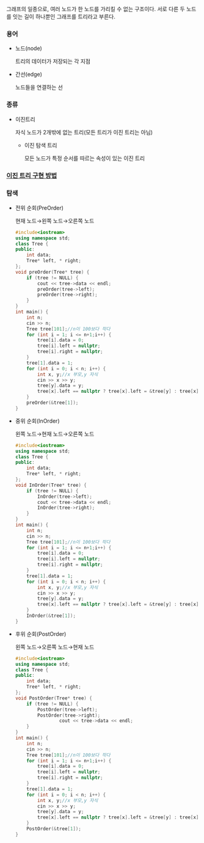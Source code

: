그래프의 일종으로, 여러 노드가 한 노드를 가리킬 수 없는 구조이다. 서로 다른 두 노드를 잇는 길이 하나뿐인 그래프를 트리라고 부른다.
    
### 용어

- 노드(node)
    
    트리의 데이터가 저장되는 각 지점
    
- 간선(edge)
    
    노드들을 연결하는 선
    

### 종류

- 이진트리
    
    자식 노드가 2개밖에 없는 트리(모든 트리가 이진 트리는 아님)
    
    - 이진 탐색 트리
        
        모든 노드가 특정 순서를 따르는 속성이 있는 이진 트리
        

### [이진 트리 구현 방법](binarySearchTree.cpp)

### 탐색

- 전위 순회(PreOrder)
    
    현재 노드→왼쪽 노드→오른쪽 노드
    
    ```cpp
    #include<iostream>
    using namespace std;
    class Tree {
    public:
        int data;
        Tree* left, * right;
    };
    void preOrder(Tree* tree) {
        if (tree != NULL) {
            cout << tree->data << endl;
            preOrder(tree->left);
            preOrder(tree->right);
        }
    }
    int main() {
        int n;
        cin >> n;
        Tree tree[101];//n이 100보다 작다
        for (int i = 1; i <= n+1;i++) {
            tree[i].data = 0;
            tree[i].left = nullptr;
            tree[i].right = nullptr;
        }
        tree[1].data = 1;
        for (int i = 0; i < n; i++) {
            int x, y;//x 부모,y 자식
            cin >> x >> y;
            tree[y].data = y;
            tree[x].left == nullptr ? tree[x].left = &tree[y] : tree[x].right = &tree[y];
        }
        preOrder(&tree[1]);
    }
    ```
    
- 중위 순회(InOrder)
    
    왼쪽 노드→현재 노드→오른쪽 노드
    
    ```cpp
    #include<iostream>
    using namespace std;
    class Tree {
    public:
        int data;
        Tree* left, * right;
    };
    void InOrder(Tree* tree) {
        if (tree != NULL) {
            InOrder(tree->left);
            cout << tree->data << endl;
            InOrder(tree->right);
        }
    }
    int main() {
        int n;
        cin >> n;
        Tree tree[101];//n이 100보다 작다
        for (int i = 1; i <= n+1;i++) {
            tree[i].data = 0;
            tree[i].left = nullptr;
            tree[i].right = nullptr;
        }
        tree[1].data = 1;
        for (int i = 0; i < n; i++) {
            int x, y;//x 부모,y 자식
            cin >> x >> y;
            tree[y].data = y;
            tree[x].left == nullptr ? tree[x].left = &tree[y] : tree[x].right = &tree[y];
        }
        InOrder(&tree[1]);
    }
    ```
    
- 후위 순회(PostOrder)
    
    왼쪽 노드→오른쪽 노드→현재 노드
    
    ```cpp
    #include<iostream>
    using namespace std;
    class Tree {
    public:
        int data;
        Tree* left, * right;
    };
    void PostOrder(Tree* tree) {
        if (tree != NULL) {
            PostOrder(tree->left);
            PostOrder(tree->right);
                    cout << tree->data << endl;
        }
    }
    int main() {
        int n;
        cin >> n;
        Tree tree[101];//n이 100보다 작다
        for (int i = 1; i <= n+1;i++) {
            tree[i].data = 0;
            tree[i].left = nullptr;
            tree[i].right = nullptr;
        }
        tree[1].data = 1;
        for (int i = 0; i < n; i++) {
            int x, y;//x 부모,y 자식
            cin >> x >> y;
            tree[y].data = y;
            tree[x].left == nullptr ? tree[x].left = &tree[y] : tree[x].right = &tree[y];
        }
        PostOrder(&tree[1]);
    }
    ```